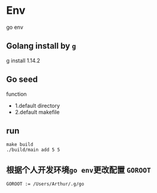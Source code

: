 # Env
go env

## Golang install by [`g`](https://github.com/voidint/g)
g install 1.14.2

## Go seed
function
* 1.default directory
* 2.default makefile

## run

```
make build
./build/main add 5 5
```

## 根据个人开发环境`go env`更改配置 `GOROOT`

```
GOROOT := /Users/Arthur/.g/go
```
